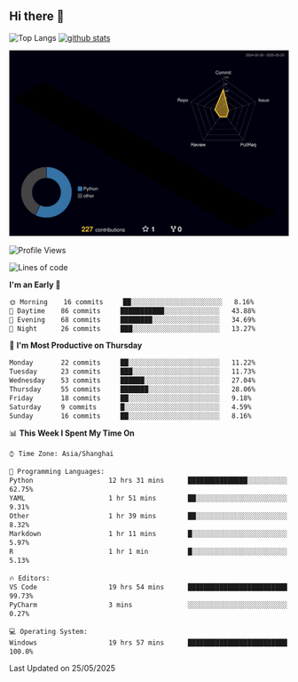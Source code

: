 ## Hi there 👋
<p align="left"> 
  <img alt="Top Langs" height="150px" src="https://github-readme-stats.vercel.app/api/top-langs/?username=Sierraki&layout=compact&show_icons=true&theme=onedark" />
  <a href="https://github.com/Sierraki/LC_Solve">
   <img alt="github stats"height="150px"  src="https://github-readme-stats.vercel.app/api/pin/?username=Sierraki&repo=LC_Solve&theme=onedark&show_icons=true" />
  </a>

![](./profile-3d-contrib/profile-night-rainbow.svg)

<!--START_SECTION:waka-->
![Profile Views](http://img.shields.io/badge/Profile%20Views-1-blue)

![Lines of code](https://img.shields.io/badge/From%20Hello%20World%20I%27ve%20Written-1700%20lines%20of%20code-blue)

**I'm an Early 🐤** 

```text
🌞 Morning    16 commits     ██░░░░░░░░░░░░░░░░░░░░░░░   8.16% 
🌆 Daytime    86 commits     ███████████░░░░░░░░░░░░░░   43.88% 
🌃 Evening    68 commits     ████████░░░░░░░░░░░░░░░░░   34.69% 
🌙 Night      26 commits     ███░░░░░░░░░░░░░░░░░░░░░░   13.27%

```
📅 **I'm Most Productive on Thursday** 

```text
Monday       22 commits     ██░░░░░░░░░░░░░░░░░░░░░░░   11.22% 
Tuesday      23 commits     ███░░░░░░░░░░░░░░░░░░░░░░   11.73% 
Wednesday    53 commits     ██████░░░░░░░░░░░░░░░░░░░   27.04% 
Thursday     55 commits     ███████░░░░░░░░░░░░░░░░░░   28.06% 
Friday       18 commits     ██░░░░░░░░░░░░░░░░░░░░░░░   9.18% 
Saturday     9 commits      █░░░░░░░░░░░░░░░░░░░░░░░░   4.59% 
Sunday       16 commits     ██░░░░░░░░░░░░░░░░░░░░░░░   8.16%

```


📊 **This Week I Spent My Time On** 

```text
⌚︎ Time Zone: Asia/Shanghai

💬 Programming Languages: 
Python                   12 hrs 31 mins      ███████████████░░░░░░░░░░   62.75% 
YAML                     1 hr 51 mins        ██░░░░░░░░░░░░░░░░░░░░░░░   9.31% 
Other                    1 hr 39 mins        ██░░░░░░░░░░░░░░░░░░░░░░░   8.32% 
Markdown                 1 hr 11 mins        █░░░░░░░░░░░░░░░░░░░░░░░░   5.97% 
R                        1 hr 1 min          █░░░░░░░░░░░░░░░░░░░░░░░░   5.13%

🔥 Editors: 
VS Code                  19 hrs 54 mins      █████████████████████████   99.73% 
PyCharm                  3 mins              ░░░░░░░░░░░░░░░░░░░░░░░░░   0.27%

💻 Operating System: 
Windows                  19 hrs 57 mins      █████████████████████████   100.0%

```


 Last Updated on 25/05/2025
<!--END_SECTION:waka-->
